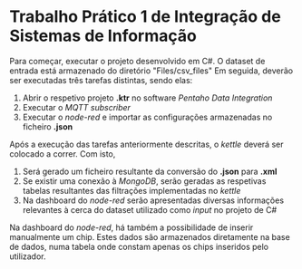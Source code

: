 # Trabalho Prático 1 de Integração de Sistemas de Informação

Para começar, executar o projeto desenvolvido em C#. O dataset de entrada está armazenado do diretório "Files/csv_files"
Em seguida, deverão ser executadas três tarefas distintas, sendo elas:
1. Abrir o respetivo projeto **.ktr** no software *Pentaho Data Integration*
2. Executar o *MQTT subscriber*
3. Executar o *node-red* e importar as configurações armazenadas no ficheiro **.json**

Após a execução das tarefas anteriormente descritas, o *kettle* deverá ser colocado a correr. Com isto,
1. Será gerado um ficheiro resultante da conversão do **.json** para **.xml**
2. Se existir uma conexão à *MongoDB*, serão geradas as respetivas tabelas resultantes das filtrações implementadas no *kettle*
3. Na dashboard do *node-red* serão apresentadas diversas informações relevantes à cerca do dataset utilizado como *input* no projeto de C#

Na dashboard do *node-red*, há também a possibilidade de inserir manualmente um chip. Estes dados são armazenados diretamente na base de dados, numa tabela onde constam apenas os chips inseridos pelo utilizador.